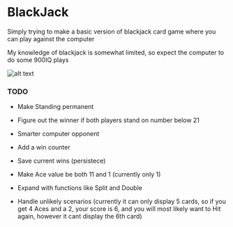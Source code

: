 # BlackJack

Simply trying to make a basic version of blackjack card game where you can play against the computer

My knowledge of blackjack is somewhat limited, so expect the computer to do some 900IQ plays


![alt text](https://i.imgur.com/aTK9R8v.png)

### TODO

- Make Standing permanent
- Figure out the winner if both players stand on number below 21
- Smarter computer opponent
- Add a win counter
- Save current wins (persistece)
- Make Ace value be both 11 and 1 (currently only 1)
- Expand with functions like Split and Double

- Handle unlikely scenarios (currently it can only display 5 cards,
  so if you get 4 Aces and a 2, your score is 6, and you will most
  likely want to Hit again, however it cant display the 6th card)



